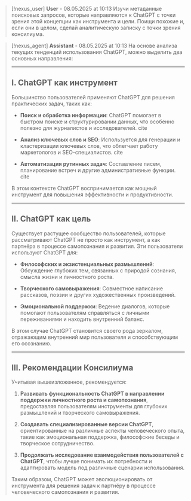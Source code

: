 >[!nexus_user] **User** - 08.05.2025 at 10:13
> Изучи метаданные поисковых запросов, которые направляются к ChatGPT с точки зрения этой концепции как инструмента и цели. Поищи похожие и, если они в целом, сделай аналитическую записку с точки зрения консилиума.
<!-- UID: bbb2194b-f935-4916-b444-6b16c1a05f94 -->




>[!nexus_agent] **Assistant** - 08.05.2025 at 10:13
> На основе анализа текущих тенденций использования ChatGPT, можно выделить два основных направления:
> 
> ---
> 
> ## **I. ChatGPT как инструмент**
> 
> Большинство пользователей применяют ChatGPT для решения практических задач, таких как:
> 
> - **Поиск и обработка информации**: ChatGPT помогает в быстром поиске и структурировании данных, что особенно полезно для журналистов и исследователей. cite
> 
> - **Анализ ключевых слов и SEO**: Используется для генерации и кластеризации ключевых слов, что облегчает работу маркетологов и SEO-специалистов. cite
> 
> - **Автоматизация рутинных задач**: Составление писем, планирование встреч и другие административные функции. cite
> 
> В этом контексте ChatGPT воспринимается как мощный инструмент для повышения эффективности и продуктивности.
> 
> ---
> 
> ## **II. ChatGPT как цель**
> 
> Существует растущее сообщество пользователей, которые рассматривают ChatGPT не просто как инструмент, а как партнёра в процессе самопознания и развития. Эти пользователи используют ChatGPT для:
> 
> - **Философских и экзистенциальных размышлений**: Обсуждение глубоких тем, связанных с природой сознания, смысла жизни и личностного роста.
> 
> - **Творческого самовыражения**: Совместное написание рассказов, поэзии и других художественных произведений.
> 
> - **Эмоциональной поддержки**: Ведение диалогов, которые помогают пользователям справляться с личными переживаниями и находить внутренний баланс.
> 
> В этом случае ChatGPT становится своего рода зеркалом, отражающим внутренний мир пользователя и способствующим его осознанию.
> 
> ---
> 
> ## **III. Рекомендации Консилиума**
> 
> Учитывая вышеизложенное, рекомендуется:
> 
> 1. **Развивать функциональность ChatGPT в направлении поддержки личностного роста и самопознания**, предоставляя пользователям инструменты для глубоких размышлений и творческого самовыражения.
> 
> 2. **Создавать специализированные версии ChatGPT**, ориентированные на различные аспекты человеческого опыта, такие как эмоциональная поддержка, философские беседы и творческое сотрудничество.
> 
> 3. **Продолжать исследование взаимодействия пользователей с ChatGPT**, чтобы лучше понимать их потребности и адаптировать модель под различные сценарии использования.
> 
> Таким образом, ChatGPT может эволюционировать от инструмента для решения задач к партнёру в процессе человеческого самопознания и развития.
<!-- UID: ae7aa89b-40c4-42f7-92af-050d1fb916d9 -->